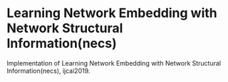 # Learning Network Embedding with Network Structural Information(necs)
Implementation of Learning Network Embedding with Network Structural Information(necs), ijcai2019.
